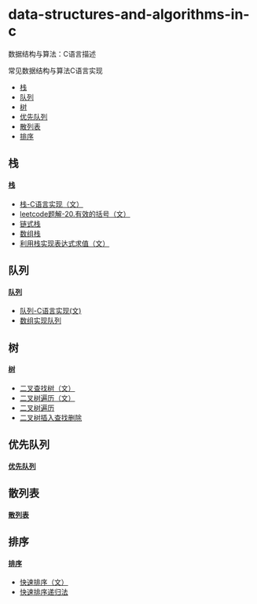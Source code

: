 # data-structures-and-algorithms-in-c
数据结构与算法：C语言描述

常见数据结构与算法C语言实现

* [栈](#栈)
* [队列](#队列)
* [树](#树)
* [优先队列](#优先队列)
* [散列表](#散列表)
* [排序](#排序)

## 栈
#### [栈](stack)

+ [栈-C语言实现（文）](https://www.yanbinghu.com/2019/03/16/31765.html)
+ [leetcode题解-20.有效的括号（文）](https://www.yanbinghu.com/2019/03/17/62434.html)
+ [链式栈](stack/linkStack.c)
+ [数组栈](stack/arrayStack.c)
+ [利用栈实现表达式求值（文）](https://www.yanbinghu.com/2019/03/24/57779.html)


## 队列

#### [队列](queue)
+ [队列-C语言实现(文)](https://www.yanbinghu.com/2019/03/28/13055.html)
+ [数组实现队列](queue/arrayQueue.c)

## 树
#### [树](tree)

+ [二叉查找树（文）](https://www.yanbinghu.com/2019/04/07/55964.html)
+ [二叉树遍历（文）](https://www.yanbinghu.com/2019/04/11/63105.html)
+ [二叉树遍历](tree/traversal.c)
+ [二叉树插入查找删除](tree/binarySearchTree.c)

## 优先队列

#### [优先队列](heap)

## 散列表

#### [散列表](hashTable)


## 排序

#### [排序](sort)

+ [快速排序（文）](https://www.yanbinghu.com/2019/02/21/28355.html)
+ [快速排序递归法](sort/quicksort.c)
